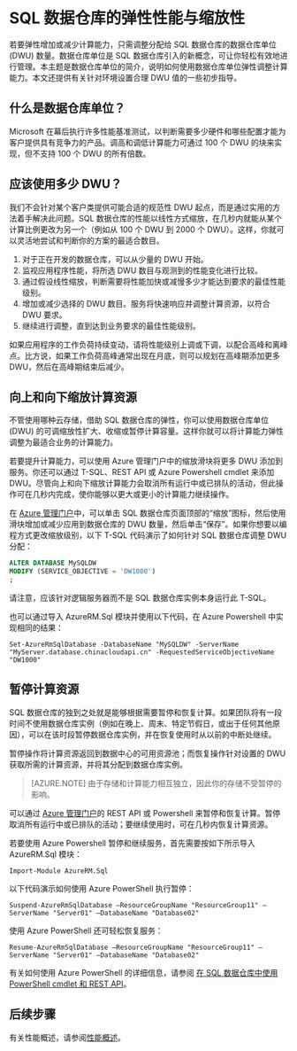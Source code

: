 <properties
   pageTitle="SQL 数据仓库的弹性性能与缩放性 | Azure"
   description="了解 SQL 数据仓库的弹性，介绍如何使用数据仓库单位来向上或向下缩放计算资源。提供了代码示例。"
   services="sql-data-warehouse"
   documentationCenter="NA"
   authors="barbkess"
   manager="barbkess"
   editor=""/>

<tags
   ms.service="sql-data-warehouse"
   ms.date="03/29/2016"
   wacn.date="05/05/2016"/>

# SQL 数据仓库的弹性性能与缩放性
若要弹性增加或减少计算能力，只需调整分配给 SQL 数据仓库的数据仓库单位 (DWU) 数量。数据仓库单位是 SQL 数据仓库引入的新概念，可让你轻松有效地进行管理。本主题是数据仓库单位的简介，说明如何使用数据仓库单位弹性调整计算能力。本文还提供有关针对环境设置合理 DWU 值的一些初步指导。

## 什么是数据仓库单位？
Microsoft 在幕后执行许多性能基准测试，以判断需要多少硬件和哪些配置才能为客户提供具有竞争力的产品。调高和调低计算能力可通过 100 个 DWU 的块来实现，但不支持 100 个 DWU 的所有倍数。

## 应该使用多少 DWU？
我们不会针对某个客户类提供可能合适的规范性 DWU 起点，而是通过实用的方法着手解决此问题。SQL 数据仓库的性能以线性方式缩放，在几秒内就能从某个计算比例更改为另一个（例如从 100 个 DWU 到 2000 个 DWU）。这样，你就可以灵活地尝试和判断你的方案的最适合数目。

1. 对于正在开发的数据仓库，可以从少量的 DWU 开始。
2. 监视应用程序性能，将所选 DWU 数目与观测到的性能变化进行比较。
3. 通过假设线性缩放，判断需要将性能加快或减慢多少才能达到要求的最佳性能级别。
4. 增加或减少选择的 DWU 数目。服务将快速响应并调整计算资源，以符合 DWU 要求。
5. 继续进行调整，直到达到业务要求的最佳性能级别。

如果应用程序的工作负荷持续变动，请将性能级别上调或下调，以配合高峰和离峰点。比方说，如果工作负荷高峰通常出现在月底，则可以规划在高峰期添加更多 DWU，然后在高峰期结束后减少。

## 向上和向下缩放计算资源
不管使用哪种云存储，借助 SQL 数据仓库的弹性，你可以使用数据仓库单位 (DWU) 的可调缩放性扩大、收缩或暂停计算容量。这样你就可以将计算能力弹性调整为最适合业务的计算能力。

若要提升计算能力，可以使用 Azure 管理门户中的缩放滑块将更多 DWU 添加到服务。你还可以通过 T-SQL、REST API 或 Azure Powershell cmdlet 来添加 DWU。尽管向上和向下缩放计算能力会取消所有运行中或已排队的活动，但此操作可在几秒内完成，使你能够以更大或更小的计算能力继续操作。

在 [Azure 管理门户][]中，可以单击 SQL 数据仓库页面顶部的“缩放”图标，然后使用滑块增加或减少应用到数据仓库的 DWU 数量，然后单击“保存”。如果你想要以编程方式更改缩放级别，以下 T-SQL 代码演示了如何针对 SQL 数据仓库调整 DWU 分配：

```sql
ALTER DATABASE MySQLDW
MODIFY (SERVICE_OBJECTIVE = 'DW1000')
;
```
请注意，应该针对逻辑服务器而不是 SQL 数据仓库实例本身运行此 T-SQL。

也可以通过导入 AzureRM.Sql 模块并使用以下代码，在 Azure Powershell 中实现相同的结果：

```
Set-AzureRmSqlDatabase -DatabaseName "MySQLDW" -ServerName "MyServer.database.chinacloudapi.cn" -RequestedServiceObjectiveName "DW1000"
```

## 暂停计算资源
SQL 数据仓库的独到之处就是能够根据需要暂停和恢复计算。如果团队将有一段时间不使用数据仓库实例（例如在晚上、周末、特定节假日，或出于任何其他原因），可以在该时段暂停数据仓库实例，并在恢复使用时从以前的中断处继续。

暂停操作将计算资源返回到数据中心的可用资源池；而恢复操作针对设置的 DWU 获取所需的计算资源，并将其分配到数据仓库实例。

> [AZURE.NOTE] 由于存储和计算能力相互独立，因此你的存储不受暂停的影响。

可以通过 [Azure 管理门户][]的 REST API 或 Powershell 来暂停和恢复计算。暂停取消所有运行中或已排队的活动；要继续使用时，可在几秒内恢复计算资源。

若要使用 Azure Powershell 暂停和继续服务，首先需要按如下所示导入 AzureRM.Sql 模块：

```
Import-Module AzureRM.Sql
```

以下代码演示如何使用 Azure PowerShell 执行暂停：

```
Suspend-AzureRmSqlDatabase –ResourceGroupName "ResourceGroup11" –ServerName "Server01" –DatabaseName "Database02"
```

使用 Azure PowerShell 还可轻松恢复服务：

```
Resume-AzureRmSqlDatabase –ResourceGroupName "ResourceGroup11" –ServerName "Server01" –DatabaseName "Database02"
```

有关如何使用 Azure PowerShell 的详细信息，请参阅 [在 SQL 数据仓库中使用 PowerShell cmdlet 和 REST API][]。

## 后续步骤
有关性能概述，请参阅[性能概述][]。

<!--Image references-->

<!--Article references-->
[性能概述]: /documentation/articles/sql-data-warehouse-overview-performance
[在 SQL 数据仓库中使用 PowerShell cmdlet 和 REST API]: /documentation/articles/sql-data-warehouse-reference-powershell-cmdlets

<!--MSDN references-->


<!--Other Web references-->

[Azure 管理门户]: https://manage.windowsazure.cn

<!---HONumber=Mooncake_0425_2016-->